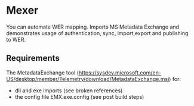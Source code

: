 # Mexer
You can automate WER mapping.  Imports MS Metadata Exchange and demonstrates usage of authentication, sync, import,export and publishing to WER.

## Requirements
The MetadataExchange tool (https://sysdev.microsoft.com/en-US/desktop/member/Telemetry/download/MetadataExchange.msi) for:
 - dll and exe imports (see broken references)
 - the config file EMX.exe.config (see post build steps)
